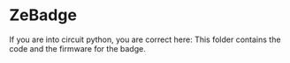 # ZeBadge

If you are into circuit python, you are correct here: This folder contains the code and the firmware for the badge.

